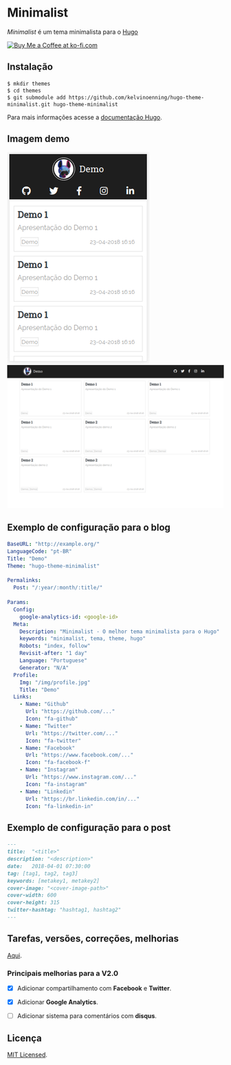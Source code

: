 # Minimalist

*Minimalist* é um tema minimalista para o [Hugo](https://gohugo.io/)

<a href='https://ko-fi.com/G2G1S9O1' target='_blank'><img height='36' style='border:0px;height:36px;' src='https://az743702.vo.msecnd.net/cdn/kofi2.png?v=0' border='0' alt='Buy Me a Coffee at ko-fi.com' /></a>

## Instalação

    $ mkdir themes
    $ cd themes
    $ git submodule add https://github.com/kelvinoenning/hugo-theme-minimalist.git hugo-theme-minimalist

Para mais informações acesse a [documentação Hugo](https://gohugo.io/themes/installing/).

## Imagem demo

![Mobile](./static/img/mobile.png)
![Desktop](./static/img/desktop.png)

## Exemplo de configuração para o blog

```yml
BaseURL: "http://example.org/"
LanguageCode: "pt-BR"
Title: "Demo"
Theme: "hugo-theme-minimalist"

Permalinks:
  Post: "/:year/:month/:title/"

Params:
  Config:
    google-analytics-id: <google-id>
  Meta:
    Description: "Minimalist - O melhor tema minimalista para o Hugo"
    keywords: "minimalist, tema, theme, hugo"
    Robots: "index, follow"
    Revisit-after: "1 day"
    Language: "Portuguese"
    Generator: "N/A"
  Profile:
    Img: "/img/profile.jpg"
    Title: "Demo"
  Links:
    - Name: "Github"
      Url: "https://github.com/..."
      Icon: "fa-github"
    - Name: "Twitter"
      Url: "https://twitter.com/..."
      Icon: "fa-twitter"
    - Name: "Facebook"
      Url: "https://www.facebook.com/..."
      Icon: "fa-facebook-f"
    - Name: "Instagram"
      Url: "https://www.instagram.com/..."
      Icon: "fa-instagram"
    - Name: "Linkedin"
      Url: "https://br.linkedin.com/in/..."
      Icon: "fa-linkedin-in"
```

## Exemplo de configuração para o post

```md
---
title:  "<title>"
description: "<description>"
date:   2018-04-01 07:30:00
tag: [tag1, tag2, tag3]
keywords: [metakey1, metakey2]
cover-image: "<cover-image-path>"
cover-width: 600
cover-height: 315
twitter-hashtag: "hashtag1, hashtag2"
---
```

## Tarefas, versões, correções, melhorias

[Aqui](https://github.com/kelvinoenning/hugo-theme-minimalist/issues/1).

### Principais melhorias para a V2.0
- [x] Adicionar compartilhamento com **Facebook** e **Twitter**.
- [x] Adicionar **Google Analytics**.
- [ ] Adicionar sistema para comentários com **disqus**.


## Licença

[MIT Licensed](https://github.com/kelvinoenning/hugo-theme-minimalist/blob/master/LICENSE).
